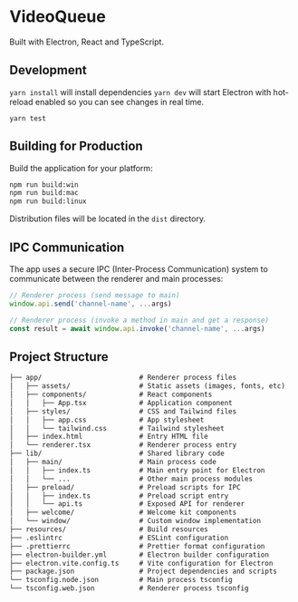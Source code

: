 # VideoQueue

Built with Electron, React and TypeScript.

## Development

`yarn install` will install dependencies
`yarn dev` will start Electron with hot-reload enabled so you can see changes in real time.

`yarn test`

## Building for Production

Build the application for your platform:

```bash
npm run build:win
npm run build:mac
npm run build:linux
```

Distribution files will be located in the `dist` directory.

## IPC Communication

The app uses a secure IPC (Inter-Process Communication) system to communicate between the renderer and main processes:

```ts
// Renderer process (send message to main)
window.api.send('channel-name', ...args)

// Renderer process (invoke a method in main and get a response)
const result = await window.api.invoke('channel-name', ...args)
```

## Project Structure

<!-- prettier-ignore-start -->
```markdown
├── app/                        # Renderer process files
│   ├── assets/                 # Static assets (images, fonts, etc)
│   ├── components/             # React components
│   │   ├── App.tsx             # Application component
│   ├── styles/                 # CSS and Tailwind files
│   │   ├── app.css             # App stylesheet
│   │   └── tailwind.css        # Tailwind stylesheet
│   ├── index.html              # Entry HTML file
│   └── renderer.tsx            # Renderer process entry
├── lib/                        # Shared library code
│   ├── main/                   # Main process code
│   │   ├── index.ts            # Main entry point for Electron
│   │   └── ...                 # Other main process modules
│   ├── preload/                # Preload scripts for IPC
│   │   ├── index.ts            # Preload script entry
│   │   └── api.ts              # Exposed API for renderer
│   ├── welcome/                # Welcome kit components
│   └── window/                 # Custom window implementation
├── resources/                  # Build resources
├── .eslintrc                   # ESLint configuration
├── .prettierrc                 # Prettier format configuration
├── electron-builder.yml        # Electron builder configuration
├── electron.vite.config.ts     # Vite configuration for Electron
├── package.json                # Project dependencies and scripts
└── tsconfig.node.json          # Main process tsconfig
└── tsconfig.web.json           # Renderer process tsconfig

```
<!-- prettier-ignore-end -->
